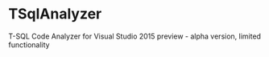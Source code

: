 TSqlAnalyzer
============

T-SQL Code Analyzer for Visual Studio 2015 preview - alpha version, limited functionality
